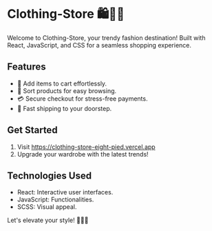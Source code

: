 # Clothing-Store 🛍️👗👖

Welcome to Clothing-Store, your trendy fashion destination! Built with React, JavaScript, and CSS for a seamless shopping experience.

## Features

- 🛒 Add items to cart effortlessly.
- 🔄 Sort products for easy browsing.
- 💳 Secure checkout for stress-free payments.
- 🚚 Fast shipping to your doorstep.
  
## Get Started

1. Visit https://clothing-store-eight-pied.vercel.app
2. Upgrade your wardrobe with the latest trends!

## Technologies Used

- React: Interactive user interfaces.
- JavaScript: Functionalities.
- SCSS: Visual appeal.

Let's elevate your style! 💃🕺🛒

